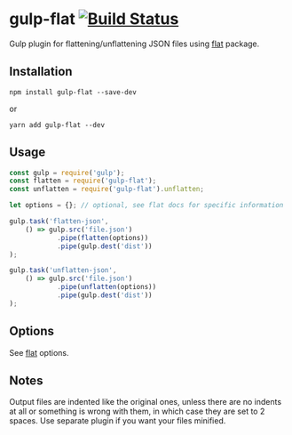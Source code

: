 # gulp-flat [![Build Status](https://api.travis-ci.org/paolostyle/gulp-flat.svg?branch=master)](https://travis-ci.org/paolostyle/gulp-flat)
Gulp plugin for flattening/unflattening JSON files using
[flat](https://www.npmjs.com/package/flat) package.

## Installation

```
npm install gulp-flat --save-dev
```

or

```
yarn add gulp-flat --dev
```

## Usage
```js
const gulp = require('gulp');
const flatten = require('gulp-flat');
const unflatten = require('gulp-flat').unflatten;

let options = {}; // optional, see flat docs for specific information

gulp.task('flatten-json',
    () => gulp.src('file.json')
            .pipe(flatten(options))
            .pipe(gulp.dest('dist'))
);

gulp.task('unflatten-json',
    () => gulp.src('file.json')
            .pipe(unflatten(options))
            .pipe(gulp.dest('dist'))
);
```

## Options
See [flat](https://www.npmjs.com/package/flat#options) options.

## Notes
Output files are indented like the original ones, unless there are no
indents at all or something is wrong with them, in which case they are
set to 2 spaces. Use separate plugin if you want your files minified.